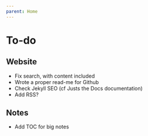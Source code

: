 ```yaml
---
parent: Home
---
```


# To-do

## Website

* Fix search, with content included
* Wrote a proper read-me for Github
* Check Jekyll SEO (cf Justs the Docs documentation)
* Add RSS?

## Notes

* Add TOC for big notes
